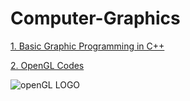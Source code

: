 # Computer-Graphics

[1. Basic Graphic Programming in C++](https://www.geeksforgeeks.org/basic-graphic-programming-in-c/)

[2. OpenGL Codes](https://github.com/ViditGoel/ComputerGraphics/tree/master/openGL_codes)

![openGL LOGO](https://upload.wikimedia.org/wikipedia/commons/e/e9/Opengl-logo.svg)





